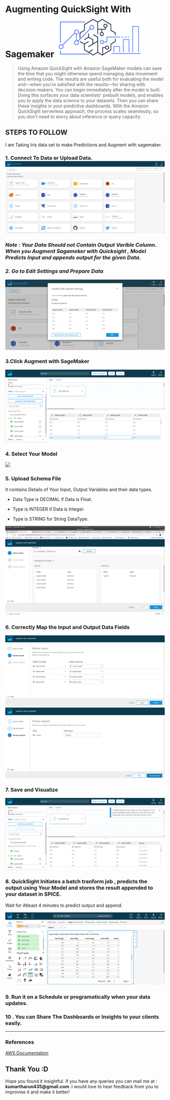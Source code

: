 <h1>Augmenting QuickSight With Sagemaker <img src=
'Images/augment.png'> </h1>

> Using Amazon QuickSight with Amazon SageMaker models can save the time that you might otherwise spend managing data movement and writing code. The results are useful both for evaluating the model and—when you're satisfied with the results—for sharing with decision-makers. You can begin immediately after the model is built. Doing this surfaces your data scientists' prebuilt models, and enables you to apply the data science to your datasets. Then you can share these insights in your predictive dashboards. With the Amazon QuickSight serverless approach, the process scales seamlessly, so you don't need to worry about inference or query capacity. 

<h2>STEPS TO FOLLOW</h2>
<p> I am Taking Iris data set to make Predictions and Augment with sagemaker.</p>

<h3> 1. Connect To Data or Upload Data.
<img src='Images/3.png'>

<h3><i> <b>Note : Your Data Should not Contain Output Varible Column. When you Augment Sagameker with Quicksight , Model Predicts Input and appends output for the given Data.</h2>
<h3> 2. Go to Edit Settings and Prepare Data</b> </i></h3>
<img src='Images/4.png'>

<h3> 3.Click Augment with SageMaker</h3>
<img src='Images/5.png'>

<h3> 4. Select Your Model</h3>
<img src='/Images/6.png'>

<h3> 5. Upload Schema File</h3>
<p> It contains Details of Your Input, Output Variables and their  data types.</p>


*  Data Type is DECIMAL if Data is Float.

*  Type is INTEGER if Data is Integer.

*  Type is STRING for String DataType.

<img src='Images/7.png'>

<h3> 6. Correctly Map the Input and Output Data Fields</h3>
<img src='Images/8.png'>
<img src='Images/9.png'>

<h3> 7. Save and Visualize </h3>
<img src='Images/10.png'>

<h3> 8. QuickSight Initiates a batch tranform job , predicts the output using Your Model and stores the result appended to your dataset in SPICE.</h3>

<p> Wait for Atleast 4 minutes to predict output and append.</p>
<img src='Images/11.png'>

<h3>9. Run it on a Schedule or programatically when your data updates.</h3>
<h3> 10 . You can Share The Dashboards or Insights to your clients easily. </h3>
<hr />

<h3> References </h3>

<a href=https://docs.aws.amazon.com/quicksight/latest/user/sagemaker-integration.html> AWS Documentation </a>

<h2> Thank You :D </h2>
<p>Hope you found it insightful. If you have any queries you can mail me at : <b> kumartharun435@gmail.com </b> .I would love to hear feedback from you to improvise it and make it better! </p>


